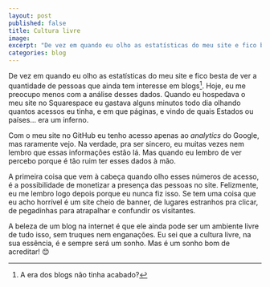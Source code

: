 ```yaml
---
layout: post
published: false
title: Cultura livre
image:
excerpt: "De vez em quando eu olho as estatísticas do meu site e fico besta de ver a quantidade de pessoas que ainda tem interesse em blog. Hoje, eu me preocupo menos com a análise desses dados, mas nem sempre foi assim".
categories: blog
---
```


De vez em quando eu olho as estatísticas do meu site e fico besta de ver a quantidade de pessoas que ainda tem interesse em blogs[^1]. Hoje, eu me preocupo menos com a análise desses dados. Quando eu hospedava o meu site no Squarespace eu gastava alguns minutos todo dia olhando quantos acessos eu tinha, e em que páginas, e vindo de quais Estados ou países... era um inferno.

Com o meu site no GitHub eu tenho acesso apenas ao *analytics* do Google, mas raramente vejo. Na verdade, pra ser sincero, eu muitas vezes nem lembro que essas informações estão lá. Mas quando eu lembro de ver percebo porque é tão ruim ter esses dados à mão.

A primeira coisa que vem à cabeça quando olho esses números de acesso, é a possibilidade de monetizar a presença das pessoas no site. Felizmente, eu me lembro logo depois porque eu nunca fiz isso. Se tem uma coisa que eu acho horrível é um site cheio de banner, de lugares estranhos pra clicar, de pegadinhas para atrapalhar e confundir os visitantes.

A beleza de um blog na internet é que ele ainda pode ser um ambiente livre de tudo isso, sem truques nem enganações. Eu sei que a cultura livre, na sua essência, é e sempre será um sonho. Mas é um sonho bom de acreditar! 😊

[^1]: A era dos blogs não tinha acabado?
